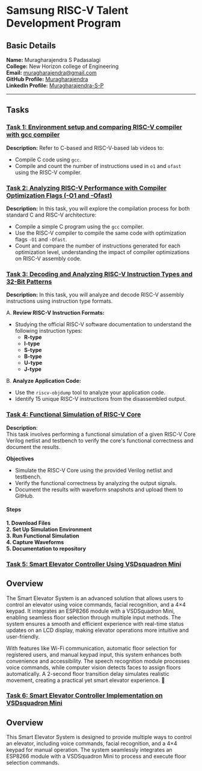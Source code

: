# Samsung RISC-V Talent Development Program

## Basic Details 

**Name:**  Muragharajendra S Padasalagi  
**College:** New Horizon college of Engineering  
**Email:** muragharajendra@gmail.com  
**GitHub Profile:** [Muragharajendra](https://github.com/Murghu)  
**LinkedIn Profile:** [Muragharajendra-S-P](https://www.linkedin.com/in/muragharajendra-s-p-230694278/)  

----

## Tasks

### [Task 1: Environment setup and comparing RISC-V compiler with gcc compiler](https://github.com/Murghu/samsung-riscv/tree/main/Task%201)
**Description:** Refer to C-based and RISC-V-based lab videos to:

- Compile C code using `gcc`.
- Compile and count the number of instructions used in `o1` and `ofast` using the RISC-V compiler.

### [Task 2: Analyzing RISC-V Performance with Compiler Optimization Flags (-O1 and -Ofast)](https://github.com/Murghu/samsung-riscv/tree/main/Task%202)
**Description:** In this task, you will explore the compilation process for both standard C and RISC-V architecture:

- Compile a simple C program using the `gcc` compiler.
- Use the RISC-V compiler to compile the same code with optimization flags `-O1` and `-Ofast`.
- Count and compare the number of instructions generated for each optimization level, understanding the impact of compiler optimizations on RISC-V assembly code.

### [Task 3: Decoding and Analyzing RISC-V Instruction Types and 32-Bit Patterns](https://github.com/Murghu/samsung-riscv/tree/main/Task%203)  
**Description:** In this task, you will analyze and decode RISC-V assembly instructions using instruction type formats.

A. **Review RISC-V Instruction Formats:**  
   - Studying the official RISC-V software documentation to understand the following instruction types:  
     - **R-type**  
     - **I-type**  
     - **S-type**  
     - **B-type**  
     - **U-type**  
     - **J-type**  

B. **Analyze Application Code:**  
   - Use the `riscv-objdump` tool to analyze your application code.  
   - Identify 15 unique RISC-V instructions from the disassembled output.

### [Task 4: Functional Simulation of RISC-V Core](https://github.com/Murghu/samsung-riscv/tree/main/Task%204) 

**Description**:  
This task involves performing a functional simulation of a given RISC-V Core Verilog netlist and testbench to verify the core's functional correctness and document the results.

 **Objectives**  
- Simulate the RISC-V Core using the provided Verilog netlist and testbench.  
- Verify the functional correctness by analyzing the output signals.  
- Document the results with waveform snapshots and upload them to GitHub.  

#### Steps  

 **1. Download Files**  
 **2. Set Up Simulation Environment**  
 **3. Run Functional Simulation**  
 **4. Capture Waveforms**  
**5. Documentation to repository**  

###  [Task 5: Smart Elevator Controller Using VSDsquadron Mini](https://github.com/Murghu/samsung-riscv/tree/main/Task%205) 

## Overview
The Smart Elevator System is an advanced solution that allows users to control an elevator using voice commands, facial recognition, and a 4×4 keypad. It integrates an ESP8266 module with a VSDSquadron Mini, enabling seamless floor selection through multiple input methods. The system ensures a smooth and efficient experience with real-time status updates on an LCD display, making elevator operations more intuitive and user-friendly.

With features like Wi-Fi communication, automatic floor selection for registered users, and manual keypad input, this system enhances both convenience and accessibility. The speech recognition module processes voice commands, while computer vision detects faces to assign floors automatically. A 2-second floor transition delay simulates realistic movement, creating a practical yet smart elevator experience. 🚀

###  [Task 6: Smart Elevator Controller Implementation on VSDsquadron Mini](https://github.com/Murghu/samsung-riscv/tree/main/Task%206)


## Overview
This Smart Elevator System is designed to provide multiple ways to control an elevator, including voice commands, facial recognition, and a 4×4 keypad for manual operation. The system seamlessly integrates an ESP8266 module with a VSDSquadron Mini to process and execute floor selection commands.


